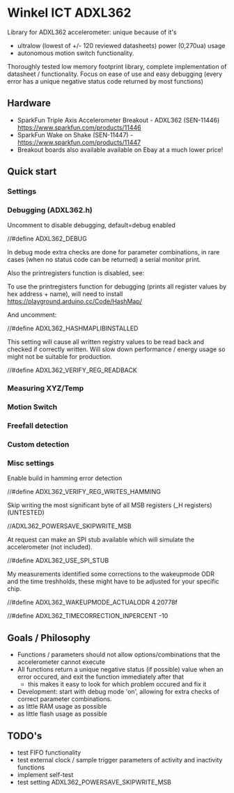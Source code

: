 Winkel ICT ADXL362
==================
Library for ADXL362 accelerometer: unique because of it's 
- ultralow (lowest of +/- 120 reviewed datasheets) power (0,270ua) usage
- autonomous motion switch functionality. 

Thoroughly tested low memory footprint library, complete implementation of datasheet / functionality.
Focus on ease of use and easy debugging (every error has a unique negative status code returned by most functions)

## Hardware
- SparkFun Triple Axis Accelerometer Breakout - ADXL362 (SEN-11446) https://www.sparkfun.com/products/11446
- SparkFun Wake on Shake (SEN-11447) - https://www.sparkfun.com/products/11447
- Breakout boards also available available on Ebay at a much lower price! 

## Quick start

### Settings
### Debugging (ADXL362.h)
Uncomment to disable debugging, default=debug enabled

//#define ADXL362_DEBUG

In debug mode extra checks are done for parameter combinations, in rare cases (when no status code can be returned) a serial monitor print.

Also the printregisters function is disabled, see:

To use the printregisters function for debugging (prints all register values by hex address + name), will need to install https://playground.arduino.cc/Code/HashMap/

And uncomment:

//#define ADXL362_HASHMAPLIBINSTALLED

This setting will cause all written registry values to be read back and checked if correctly written. Will slow down performance / energy usage so might not be suitable for production.

//#define ADXL362_VERIFY_REG_READBACK

### Measuring XYZ/Temp

### Motion Switch

### Freefall detection

### Custom detection

### Misc settings
Enable build in hamming error detection

//#define ADXL362_VERIFY_REG_WRITES_HAMMING

Skip writing the most significant byte of all MSB registers (_H registers) (UNTESTED)

//ADXL362_POWERSAVE_SKIPWRITE_MSB

At request can make an SPI stub available which will simulate the accelerometer (not included).

//#define ADXL362_USE_SPI_STUB

My measurements identified some corrections to the wakeupmode ODR and the time treshholds, these might have to be adjusted for your specific chip.

//#define ADXL362_WAKEUPMODE_ACTUALODR 4.20778f

//#define ADXL362_TIMECORRECTION_INPERCENT -10

## Goals / Philosophy
- Functions / parameters should not allow options/combinations that the accelerometer cannot execute
- All functions return a unique negative status (if possible) value when an error occured, and exit the function immediately after that
  - this makes it easy to look for which problem occured and fix it
- Development: start with debug mode 'on', allowing for extra checks of correct parameter combinations.
- as little RAM usage as possible
- as little flash usage as possible

## TODO's
- test FIFO functionality
- test external clock / sample trigger parameters of activity and inactivity functions
- implement self-test
- test setting ADXL362_POWERSAVE_SKIPWRITE_MSB